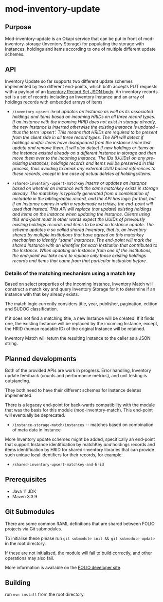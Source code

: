 # mod-inventory-update


## Purpose
Mod-inventory-update is an Okapi service that can be put in front of mod-inventory-storage (Inventory Storage) for populating the storage with Instances, holdings and items according to one of multiple different update schemes.


## API
Inventory Update so far supports two different update schemes implemented by two different end-points, which both accepts PUT requests with a payload of an [Inventory Record Set JSON body](ramls/inventoryRecordSet.json). An inventory records set is a set of records including an Inventory Instance and an array of holdings records with embedded arrays of items

* `/inventory-upsert-hrid`  _updates an Instance as well as its associated holdings and items based on incoming HRIDs on all three record types. If an instance with the incoming HRID does not exist in storage already, the new Instance is inserted otherwise the existing instance is updated - thus the term 'upsert'. This means that HRIDs are required to be present from the client side in all three record types. The API will detect if holdings and/or items have disappeared from the instance since last update and remove them. It will also detect if new holdings or items on the Instance existed already on a different Instance in storage and then move them over to the incoming Instance. The IDs (UUIDs) on any pre-existing Instances, holdings records and items will be preserved in this process, thus avoiding to break any external UUID based references to these records, except in the case of actual deletes of holdings/items._

* `/shared-inventory-upsert-matchkey`  _inserts or updates an Instance based on whether an Instance with the same matchkey  exists in storage already. The matchkey is typically generated from a combination of metadata in the bibliographic record, and the API has logic for that, but if an Instance comes in with a readymade `matchKey`, the end-point will used that instead. This API will replace (not update) existing holdings and items on the Instance when updating the Instance. Clients using this end-point must in other words expect the UUIDs of previously existing holdings records and items to be lost on Instance update. The scheme updates a so called shared Inventory, that is, an Inventory shared by multiple institutions that have agreed on this matchkey mechanism to identify "same" Instances. The end-point will mark the shared Instance with an identifier for each Institution that contributed to the Instance. When updating an Instance from one of the institutions, the end-point will take care to replace only those existing holdings records and items that came from that particular institution before._

### Details of the matching mechanism using a match key
Based on select properties of the incoming Instance, Inventory Match will construct a match key and query Inventory
Storage for it to determine if an instance with that key already exists.

The match logic currently considers title, year, publisher, pagination, edition and SUDOC classification.

If it does not find a matching title, a new Instance will be created. If it finds one, the existing Instance will be
replaced by the incoming Instance, except, the HRID (human readable ID) of the original Instance will be retained.

Inventory Match will return the resulting Instance to the caller as a JSON string.

## Planned developments

Both of the provided APIs are work in progress. Error handling, Inventory update feedback (counts and performance metrics), and unit testing is outstanding.

They both need to have their different schemes for Instance deletes implemented.

There is a legacay end-point for back-wards compatibility with the module that was the basis for this module (mod-inventory-match). This end-point will eventually be deprecated.

* `/instance-storage-match/instances`  -- matches based on combination of meta data in instance

More Inventory update schemes might be added, specifically an end-point that support Instance identification by matchKey _and_ holdings records and items identification by HRID for shared-inventory libraries that can provide such unique local identifiers for their records, for example:

* `/shared-inventory-upsert-matchkey-and-hrid`


## Prerequisites

- Java 11 JDK
- Maven 3.3.9

## Git Submodules

There are some common RAML definitions that are shared between FOLIO projects via Git submodules.

To initialise these please run `git submodule init && git submodule update` in the root directory.

If these are not initialised, the module will fail to build correctly, and other operations may also fail.

More information is available on the [FOLIO developer site](https://dev.folio.org/guides/developer-setup/#update-git-submodules).

## Building

run `mvn install` from the root directory.

